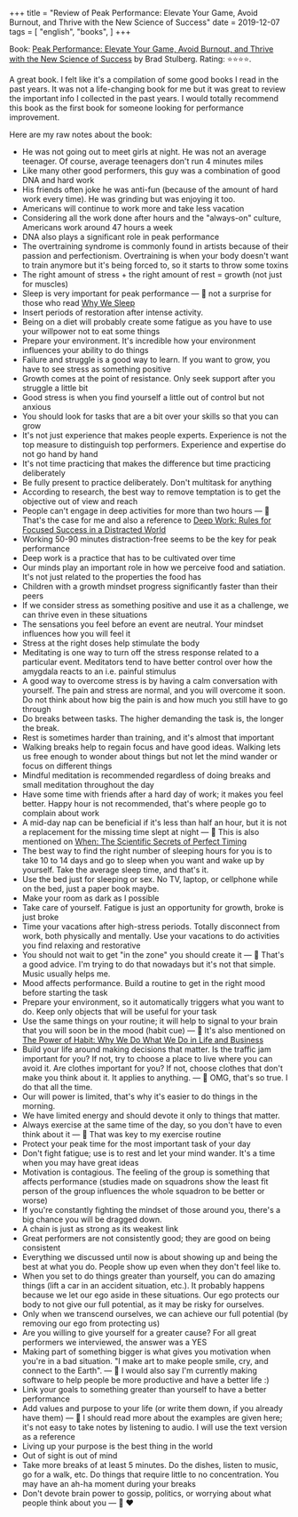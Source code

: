 +++
title = "Review of Peak Performance: Elevate Your Game, Avoid Burnout, and Thrive with the New Science of Success"
date = 2019-12-07
tags = [
    "english",
    "books",
]
+++

Book: [Peak Performance: Elevate Your Game, Avoid Burnout, and Thrive with the New Science of Success](https://www.goodreads.com/book/show/31450959) by Brad Stulberg. Rating: ⭐️⭐️⭐️⭐️.

A great book. I felt like it's a compilation of some good books I read in the past years. It was not a life-changing book for me but it was great to review the important info I collected in the past years. I would totally recommend this book as the first book for someone looking for performance improvement.

Here are my raw notes about the book:

- He was not going out to meet girls at night. He was not an average teenager. Of course, average teenagers don't run 4 minutes miles
- Like many other good performers, this guy was a combination of good DNA and hard work
- His friends often joke he was anti-fun (because of the amount of hard work every time). He was grinding but was enjoying it too.
- Americans will continue to work more and take less vacation
- Considering all the work done after hours and the "always-on" culture, Americans work around 47 hours a week
- DNA also plays a significant role in peak performance
- The overtraining syndrome is commonly found in artists because of their passion and perfectionism. Overtraining is when your body doesn't want to train anymore but it's being forced to, so it starts to throw some toxins
- The right amount of stress + the right amount of rest = growth (not just for muscles)
- Sleep is very important for peak performance — 💭 not a surprise for those who read [Why We Sleep](/whywesleep)
- Insert periods of restoration after intense activity.
- Being on a diet will probably create some fatigue as you have to use your willpower not to eat some things
- Prepare your environment. It's incredible how your environment influences your ability to do things
- Failure and struggle is a good way to learn. If you want to grow, you have to see stress as something positive
- Growth comes at the point of resistance. Only seek support after you struggle a little bit
- Good stress is when you find yourself a little out of control but not anxious
- You should look for tasks that are a bit over your skills so that you can grow
- It's not just experience that makes people experts. Experience is not the top measure to distinguish top performers. Experience and expertise do not go hand by hand
- It's not time practicing that makes the difference but time practicing deliberately
- Be fully present to practice deliberately. Don't multitask for anything
- According to research, the best way to remove temptation is to get the objective out of view and reach
- People can't engage in deep activities for more than two hours — 💭 That's the case for me and also a reference to [Deep Work: Rules for Focused Success in a Distracted World](/deepworkbook)
- Working 50-90 minutes distraction-free seems to be the key for peak performance
- Deep work is a practice that has to be cultivated over time
- Our minds play an important role in how we perceive food and satiation. It's not just related to the properties the food has
- Children with a growth mindset progress significantly faster than their peers
- If we consider stress as something positive and use it as a challenge, we can thrive even in these situations
- The sensations you feel before an event are neutral. Your mindset influences how you will feel it
- Stress at the right doses help stimulate the body
- Meditating is one way to turn off the stress response related to a particular event. Meditators tend to have better control over how the amygdala reacts to an i.e. painful stimulus
- A good way to overcome stress is by having a calm conversation with yourself. The pain and stress are normal, and you will overcome it soon. Do not think about how big the pain is and how much you still have to go through
- Do breaks between tasks. The higher demanding the task is, the longer the break.
- Rest is sometimes harder than training, and it's almost that important
- Walking breaks help to regain focus and have good ideas. Walking lets us free enough to wonder about things but not let the mind wander or focus on different things
- Mindful meditation is recommended regardless of doing breaks and small meditation throughout the day
- Have some time with friends after a hard day of work; it makes you feel better. Happy hour is not recommended, that's where people go to complain about work
- A mid-day nap can be beneficial if it's less than half an hour, but it is not a replacement for the missing time slept at night — 💭 This is also mentioned on [When: The Scientific Secrets of Perfect Timing](/when)
- The best way to find the right number of sleeping hours for you is to take 10 to 14 days and go to sleep when you want and wake up by yourself. Take the average sleep time, and that's it.
- Use the bed just for sleeping or sex. No TV, laptop, or cellphone while on the bed, just a paper book maybe.
- Make your room as dark as I possible
- Take care of yourself. Fatigue is just an opportunity for growth, broke is just broke
- Time your vacations after high-stress periods. Totally disconnect from work, both physically and mentally. Use your vacations to do activities you find relaxing and restorative
- You should not wait to get "in the zone" you should create it — 💭 That's a good advice. I'm trying to do that nowadays but it's not that simple. Music usually helps me.
- Mood affects performance. Build a routine to get in the right mood before starting the task
- Prepare your environment, so it automatically triggers what you want to do. Keep only objects that will be useful for your task
- Use the same things on your routine; it will help to signal to your brain that you will soon be in the mood (habit cue) — 💭 It's also mentioned on [The Power of Habit: Why We Do What We Do in Life and Business](/powerofhabit)
- Build your life around making decisions that matter. Is the traffic jam important for you? If not, try to choose a place to live where you can avoid it. Are clothes important for you? If not, choose clothes that don't make you think about it. It applies to anything. — 💭 OMG, that's so true. I do that all the time.
- Our will power is limited, that's why it's easier to do things in the morning.
- We have limited energy and should devote it only to things that matter.
- Always exercise at the same time of the day, so you don't have to even think about it — 💭 That was key to my exercise routine
- Protect your peak time for the most important task of your day
- Don't fight fatigue; use is to rest and let your mind wander. It's a time when you may have great ideas
- Motivation is contagious. The feeling of the group is something that affects performance (studies made on squadrons show the least fit person of the group influences the whole squadron to be better or worse)
- If you're constantly fighting the mindset of those around you, there's a big chance you will be dragged down.
- A chain is just as strong as its weakest link
- Great performers are not consistently good; they are good on being consistent
- Everything we discussed until now is about showing up and being the best at what you do. People show up even when they don't feel like to.
- When you set to do things greater than yourself, you can do amazing things (lift a car in an accident situation, etc.). It probably happens because we let our ego aside in these situations. Our ego protects our body to not give our full potential, as it may be risky for ourselves.
- Only when we transcend ourselves, we can achieve our full potential (by removing our ego from protecting us)
- Are you willing to give yourself for a greater cause? For all great performers we interviewed, the answer was a YES
- Making part of something bigger is what gives you motivation when you're in a bad situation. "I make art to make people smile, cry, and connect to the Earth". — 💭 I would also say I'm currently making software to help people be more productive and have a better life :)
- Link your goals to something greater than yourself to have a better performance
- Add values and purpose to your life (or write them down, if you already have them) — 💭 I should read more about the examples are given here; it's not easy to take notes by listening to audio. I will use the text version as a reference
- Living up your purpose is the best thing in the world
- Out of sight is out of mind
- Take more breaks of at least 5 minutes. Do the dishes, listen to music, go for a walk, etc. Do things that require little to no concentration. You may have an ah-ha moment during your breaks
- Don't devote brain power to gossip, politics, or worrying about what people think about you — 💭 ❤️
